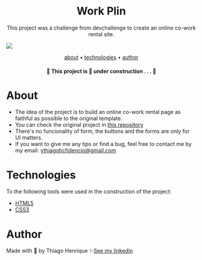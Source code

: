 <h1 align="center">Work Plin</h1>

<p align="center">This project was a challenge from devchallenge to create an online co-work rental site.</p>

<img src="https://user-images.githubusercontent.com/92443688/154102768-e231f42a-ca4a-4412-89a9-91c4338fb521.jpg">

<p align="center">
    <a href="#about">about</a> •
    <a href="#technologies">technologies</a> •
    <a href="#author">author</a> 
</p>

<h4 align="center">🚧  This project is 🚀 under construction . . .  🚧 </h4>

# About

- The idea of ​​the project is to build an online co-work rental page as faithful as possible to the original template.
- You can check the original project in <a href="https://github.com/lubomfim/work-plin">this repository</a>
- There's no funcionality of form, the buttons and the forms are only for UI matters.
- If you want to give me any tips or find a bug, feel free to contact me by my email: ythiagohcfidencio@gmail.com
# Technologies

To the following tools were used in the construction of the project:

- <a href="https://developer.mozilla.org/pt-BR/docs/Web/HTML">HTML5</a>
- <a href="https://developer.mozilla.org/pt-BR/docs/Web/CSS">CSS3</a>

# Author

Made with 💜 by Thiago Henrique ✨<a href="https://www.linkedin.com/in/thiago-fid%C3%AAncio-a24578224/">See my linkedin</a>
